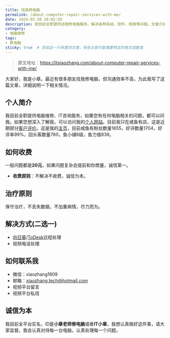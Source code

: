```yaml
---
title: 找我修电脑
permalink: /about-computer-repair-services-with-me/
date: 2024-05-20 19:02:59
description: 我目前全职提供远程修电脑服务，解决各种系统、软件、网络等问题。文章介绍了免费诊断、解决方式和联系方式。
category: 
- 电脑维修
tags:
- 修电脑
sticky: true  # 添加这一行来置顶文章，有些主题可能需要特定的格式或数值
---
```


> 原文地址：<https://itxiaozhang.com/about-computer-repair-services-with-me/>  

大家好，我是小章。最近有很多朋友找我修电脑，但沟通效率不高，为此我写了这篇文章，详细说明一下相关情况。

## 个人简介

我目前全职提供电脑维修、IT咨询服务，如果您有任何电脑相关的问题，都可以问我。如果您想深入了解我，可以访问我的[个人网站](https://itxiaozhang.com)。目前我只在咸鱼有店，这是近期部分[客户评价](https://reviews.fixpc.cc/)。这是我的[主页](https://itxiaozhang.com/all-platform-homepages/)，目前咸鱼有粉丝数量1655，好评数量1704，好评率99%，回头客数量760，鱼小铺6级，鱼力值839。

## 如何收费

一般问题都是**20元**，如果问题复杂会提前和你商量，诚信第一。

- **收费原则**：不解决不收费，诚信为本。

## 治疗原则

保守治疗，不丢失数据，不加重病情，尽力而为。

## 解决方式(二选一)

- [向日葵](https://sunlogin.oray.com/)/[ToDesk](https://www.todesk.com/download.html)远程处理
- 视频电话处理

## 如何联系我

- 微信：xiaozhang1609
- 邮箱：xiaozhang.tech@hotmail.com
- 视频平台留言
- 视频平台私信


## 诚信为本

我目前全平台实名，ID是**小章老师修电脑**或者**IT小章**，我想认真做好这件事，请大家监督。我会认真对待每一台电脑，认真处理每一个问题。
